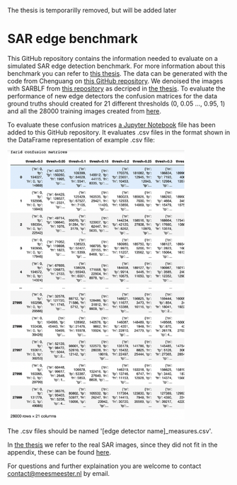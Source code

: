 The thesis is temporarilly removed, but will be added later
# SAR edge benchmark
This GitHub repository contains the information needed to evaluate on a simulated SAR edge detection benchmark. For more information about this benchmark you can refer to [this thesis](https://github.com/readmees/SAR_edge_benchmark/blob/main/Thesis___Detecting_geometric_primitives_in_SAR_images%20(1).pdf). The data can be generated with the code from Chenguang on [this GitHub repository](https://github.com/ChenguangTelecom/GRHED). We denoised the images with SARBLF from [this repository](https://github.com/odhondt/ndsar) as decriped in [the thesis](https://github.com/readmees/SAR_edge_benchmark/blob/main/Thesis___Detecting_geometric_primitives_in_SAR_images%20(1).pdf). To evaluate the performance of new edge detectors the confusion matrices for the data ground truths should created for 21 different thresholds (0, 0.05 ..., 0.95, 1) and all the 28000 training images created from [here](https://github.com/ChenguangTelecom/GRHED).

To evaluate these confusion matrices [a Jupyter Notebook](https://github.com/readmees/SAR_edge_benchmark/blob/main/Evaluation%20of%20the%20edge%20detectors.ipynb) file has been added to this GitHub repository. It evaluates .csv files in the format shown in the DataFrame representation of example .csv file:

<img src="https://github.com/readmees/SAR_edge_benchmark/blob/main/format_confusion_matrices.png" width="400">

The .csv files should be named '\[edge detector name\]\_measures.csv'.

In [the thesis](https://github.com/readmees/SAR_edge_benchmark/blob/main/Thesis___Detecting_geometric_primitives_in_SAR_images%20(1).pdf) we refer to the real SAR images, since they did not fit in the appendix, these can be found [here](https://github.com/readmees/SAR_edge_benchmark/tree/main/ODESSA_data).

For questions and further explaination you are welcome to contact contact@meesmeester.nl by email.
